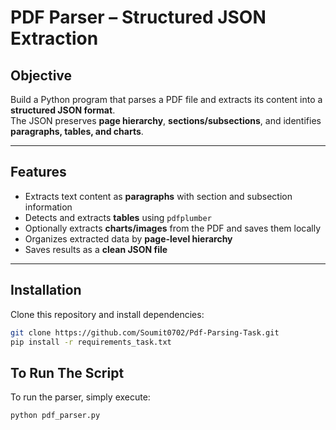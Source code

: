 # PDF Parser – Structured JSON Extraction

## Objective
Build a Python program that parses a PDF file and extracts its content into a **structured JSON format**.  
The JSON preserves **page hierarchy**, **sections/subsections**, and identifies **paragraphs, tables, and charts**.

---

## Features
- Extracts text content as **paragraphs** with section and subsection information  
- Detects and extracts **tables** using `pdfplumber`  
- Optionally extracts **charts/images** from the PDF and saves them locally  
- Organizes extracted data by **page-level hierarchy**  
- Saves results as a **clean JSON file**  

---

## Installation

Clone this repository and install dependencies:

```bash
git clone https://github.com/Soumit0702/Pdf-Parsing-Task.git
pip install -r requirements_task.txt

```
## To Run The Script

To run the parser, simply execute:

```bash
python pdf_parser.py

